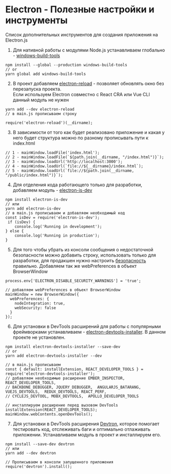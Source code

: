 # Electron - Полезные настройки и инструменты
Список дополнительных инструментов для создания приложения на Electron.js

1. Для нативной работы с модулями Node.js устанавливаем глобально -  [windows-build-tools]
```
npm install --global --production windows-build-tools
// or
yarn global add windows-build-tools
```

2. В проект добавляем [electron-reload] - позволяет обновлять окно без перезапуска проекта.  
   Если используем Electron совместно с React CRA или Vue CLI данный модуль не нужен 
```
yarn add --dev electron-reload
// в main.js прописываем строку

require('electron-reload')(__dirname);
```

3. В зависимости от того как будет реализовано приложение и какая у него будет структура 
  можно по разному прописывать пути к index.html
```
// 1 - mainWindow.loadFile('index.html');
// 2 - mainWindow.loadFile(`${path.join(__dirname, "/index.html")}`);
// 3 - mainWindow.loadUrl('http://localhost:3000');
// 4 - mainWindow.loadUrl(`file://${__dirname}/index.html`);
// 5 - mainWindow.loadUrl(`file://${path.join(__dirname, "/public/index.html")}`);
```

4. Для отделения кода работающего только для разработки, добавляем модуль - [electron-is-dev]
```
npm install electron-is-dev
// или
yarn add electron-is-dev
// в main.js прописываем и добавляем необходимый код
const isDev = require('electron-is-dev');
 if (isDev) {
    console.log('Running in development');
} else {
    console.log('Running in production');
}
```

5. Для того чтобы убрать из консоли сообщения о недостаточной безопасности можно добавить строку, использовать только для разработки, для продакшен нужно настроить [безопасность] правильно.
Добавляем так же webPreferences в объект BrowserWindow
```
process.env['ELECTRON_DISABLE_SECURITY_WARNINGS'] = 'true';

// добавляем webPreferences в объект BrowserWindow
mainWindow = new BrowserWindow({
  webPreferences: {					
    nodeIntegration: true,
    webSecurity: false
  }
});
```

6. Для установки в DevTools расширений для работы с популярными фреймворками устанавливаем - [electron-devtools-installer]. В данном проекте не установлен.
```
npm install electron-devtools-installer --save-dev
// or
yarn add electron-devtools-installer --dev

// в main.js прописываем 
const { default: installExtension, REACT_DEVELOPER_TOOLS } = require('electron-devtools-installer');
// добавляем необходимые расширение EMBER_INSPECTOR, REACT_DEVELOPER_TOOLS,
// BACKBONE_DEBUGGER, JQUERY_DEBUGGER,  ANGULARJS_BATARANG, VUEJS_DEVTOOLS,  REDUX_DEVTOOLS, REACT_PERF,
// CYCLEJS_DEVTOOL, MOBX_DEVTOOLS,  APOLLO_DEVELOPER_TOOLS

// инсталлируем расширение перед вызовом DevTools
installExtension(REACT_DEVELOPER_TOOLS);
mainWindow.webContents.openDevTools();
```

7. Для установки в DevTools расширения [Devtron], которое помогает тестировать код, отслеживать баги и оптимально отлаживать приложении. Устанавливаем модуль в проект и инсталлируем его.
```
npm install --save-dev devtron
// или
yarn add --dev devtron

// Прописываем в консоли запущенного приложения
require('devtron').install();
``` 

[electron-reload]:https://www.npmjs.com/package/electron-reload
[windows-build-tools]: https://www.npmjs.com/package/windows-build-tools
[electron-is-dev]: https://www.npmjs.com/package/electron-is-dev
[electron-devtools-installer]: https://www.npmjs.com/package/electron-devtools-installer
[Devtron]: https://electronjs.org/devtron
[безопасность]:https://electronjs.org/docs/tutorial/security
